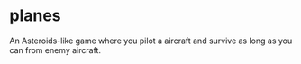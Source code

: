 # planes
An Asteroids-like game where you pilot a aircraft and survive as long as you can from enemy aircraft.
